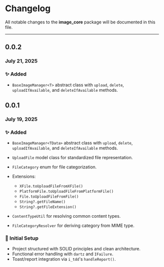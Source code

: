 # Changelog

All notable changes to the **image_core** package will be documented in this file.

---

## 0.0.2

### July 21, 2025

### ✨ Added

* `BaseImageManager<T>` abstract class with `upload`, `delete`, `uploadIfAvailable`, and `deleteIfAvailable` methods.


## 0.0.1

### July 19, 2025

### ✨ Added

* `BaseImageManager<TData>` abstract class with `upload`, `delete`, `uploadIfAvailable`, and `deleteIfAvailable` methods.
* `UploadFile` model class for standardized file representation.
* `FileCategory` enum for file categorization.
* Extensions:

    * `XFile.toUploadFileFromXFile()`
    * `PlatformFile.toUploadFileFromPlatformFile()`
    * `File.toUploadFileFromFile()`
    * `String?.getFileName()`
    * `String?.getFileExtension()`
* `ContentTypeUtil` for resolving common content types.
* `FileCategoryResolver` for deriving category from MIME type.

### 🧰 Initial Setup

* Project structured with SOLID principles and clean architecture.
* Functional error handling with `dartz` and `IFailure`.
* Toast/report integration via `i_tdd`'s `handleReport()`.
